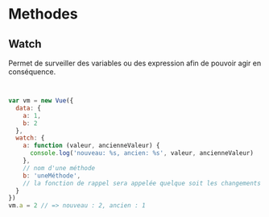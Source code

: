 # Methodes

## Watch

Permet de surveiller des variables ou des expression afin de pouvoir agir en conséquence.

```js


var vm = new Vue({
  data: {
    a: 1,
    b: 2
  },
  watch: {
    a: function (valeur, ancienneValeur) {
      console.log('nouveau: %s, ancien: %s', valeur, ancienneValeur)
    },
    // nom d'une méthode
    b: 'uneMéthode',
    // la fonction de rappel sera appelée quelque soit les changements des propriétés de l'objet observé indépendamment de leur profondeur
  }
})
vm.a = 2 // => nouveau : 2, ancien : 1
```